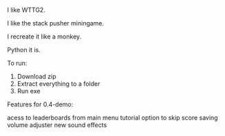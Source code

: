 I like WTTG2.

I like the stack pusher miningame.

I recreate it like a monkey.

Python it is.


To run:
1. Download zip
2. Extract everything to a folder
3. Run exe

Features for 0.4-demo:

acess to leaderboards from main menu
tutorial
option to skip score saving
volume adjuster
new sound effects



